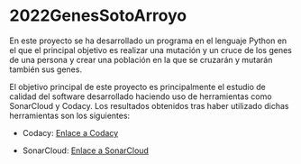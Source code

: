 # 2022GenesSotoArroyo  
En este proyecto se ha desarrollado un programa en el lenguaje Python en el que el principal objetivo es realizar una mutación y un cruce de los genes de una persona  y crear una población en la que se cruzarán y mutarán también sus genes.  

El objetivo principal de este proyecto es principalmente el estudio de calidad del software desarrollado haciendo uso de herramientas como SonarCloud y Codacy. Los resultados obtenidos tras haber utilizado dichas herramientas son los siguientes:  

- Codacy:  [Enlace a Codacy](https://app.codacy.com/gh/PRIS2/2022GenesSotoArroyo/dashboard)   

- SonarCloud:  [Enlace a SonarCloud]()  
